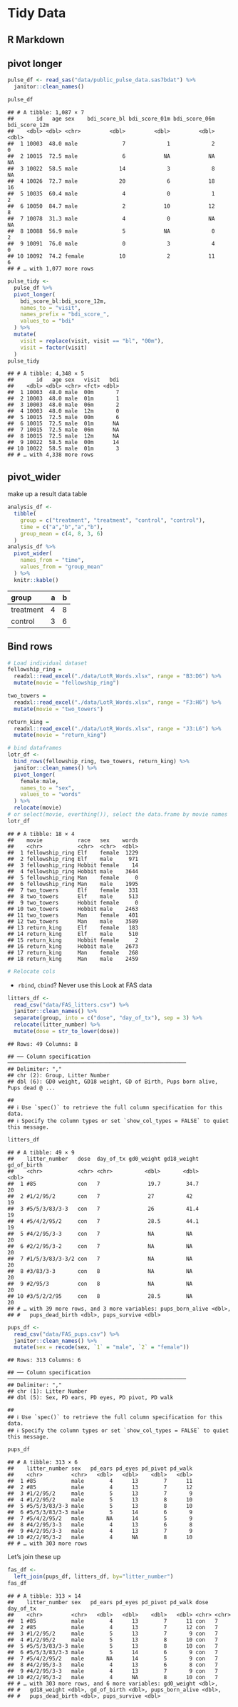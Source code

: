 Tidy Data
================

## R Markdown

## pivot longer

``` r
pulse_df <- read_sas("data/public_pulse_data.sas7bdat") %>%
  janitor::clean_names()

pulse_df
```

    ## # A tibble: 1,087 × 7
    ##       id   age sex    bdi_score_bl bdi_score_01m bdi_score_06m bdi_score_12m
    ##    <dbl> <dbl> <chr>         <dbl>         <dbl>         <dbl>         <dbl>
    ##  1 10003  48.0 male              7             1             2             0
    ##  2 10015  72.5 male              6            NA            NA            NA
    ##  3 10022  58.5 male             14             3             8            NA
    ##  4 10026  72.7 male             20             6            18            16
    ##  5 10035  60.4 male              4             0             1             2
    ##  6 10050  84.7 male              2            10            12             8
    ##  7 10078  31.3 male              4             0            NA            NA
    ##  8 10088  56.9 male              5            NA             0             2
    ##  9 10091  76.0 male              0             3             4             0
    ## 10 10092  74.2 female           10             2            11             6
    ## # … with 1,077 more rows

``` r
pulse_tidy <-
  pulse_df %>%
  pivot_longer(
    bdi_score_bl:bdi_score_12m,
    names_to = "visit",
    names_prefix = "bdi_score_",
    values_to = "bdi"
  ) %>%
  mutate(
    visit = replace(visit, visit == "bl", "00m"),
    visit = factor(visit)
  )
pulse_tidy
```

    ## # A tibble: 4,348 × 5
    ##       id   age sex   visit   bdi
    ##    <dbl> <dbl> <chr> <fct> <dbl>
    ##  1 10003  48.0 male  00m       7
    ##  2 10003  48.0 male  01m       1
    ##  3 10003  48.0 male  06m       2
    ##  4 10003  48.0 male  12m       0
    ##  5 10015  72.5 male  00m       6
    ##  6 10015  72.5 male  01m      NA
    ##  7 10015  72.5 male  06m      NA
    ##  8 10015  72.5 male  12m      NA
    ##  9 10022  58.5 male  00m      14
    ## 10 10022  58.5 male  01m       3
    ## # … with 4,338 more rows

## pivot\_wider

make up a result data table

``` r
analysis_df <-
  tibble(
    group = c("treatment", "treatment", "control", "control"),
    time = c("a","b","a","b"),
    group_mean = c(4, 8, 3, 6)
  )
analysis_df %>%
  pivot_wider(
    names_from = "time",
    values_from = "group_mean"
  ) %>%
  knitr::kable()
```

| group     |   a |   b |
|:----------|----:|----:|
| treatment |   4 |   8 |
| control   |   3 |   6 |

## Bind rows

``` r
# Load individual dataset
fellowship_ring = 
  readxl::read_excel("./data/LotR_Words.xlsx", range = "B3:D6") %>%
  mutate(movie = "fellowship_ring")

two_towers = 
  readxl::read_excel("./data/LotR_Words.xlsx", range = "F3:H6") %>%
  mutate(movie = "two_towers")

return_king = 
  readxl::read_excel("./data/LotR_Words.xlsx", range = "J3:L6") %>%
  mutate(movie = "return_king")

# bind dataframes
lotr_df <-
  bind_rows(fellowship_ring, two_towers, return_king) %>%
  janitor::clean_names() %>%
  pivot_longer(
    female:male,
    names_to = "sex",
    values_to = "words"
  ) %>%
  relocate(movie)
# or select(movie, everthing()), select the data.frame by movie names
lotr_df
```

    ## # A tibble: 18 × 4
    ##    movie           race   sex    words
    ##    <chr>           <chr>  <chr>  <dbl>
    ##  1 fellowship_ring Elf    female  1229
    ##  2 fellowship_ring Elf    male     971
    ##  3 fellowship_ring Hobbit female    14
    ##  4 fellowship_ring Hobbit male    3644
    ##  5 fellowship_ring Man    female     0
    ##  6 fellowship_ring Man    male    1995
    ##  7 two_towers      Elf    female   331
    ##  8 two_towers      Elf    male     513
    ##  9 two_towers      Hobbit female     0
    ## 10 two_towers      Hobbit male    2463
    ## 11 two_towers      Man    female   401
    ## 12 two_towers      Man    male    3589
    ## 13 return_king     Elf    female   183
    ## 14 return_king     Elf    male     510
    ## 15 return_king     Hobbit female     2
    ## 16 return_king     Hobbit male    2673
    ## 17 return_king     Man    female   268
    ## 18 return_king     Man    male    2459

``` r
# Relocate cols
```

-   `rbind`, `cbind`? Never use this Look at FAS data

``` r
litters_df <- 
  read_csv("data/FAS_litters.csv") %>%
  janitor::clean_names() %>%
  separate(group, into = c("dose", "day_of_tx"), sep = 3) %>%
  relocate(litter_number) %>%
  mutate(dose = str_to_lower(dose))
```

    ## Rows: 49 Columns: 8

    ## ── Column specification ────────────────────────────────────────────────────────
    ## Delimiter: ","
    ## chr (2): Group, Litter Number
    ## dbl (6): GD0 weight, GD18 weight, GD of Birth, Pups born alive, Pups dead @ ...

    ## 
    ## ℹ Use `spec()` to retrieve the full column specification for this data.
    ## ℹ Specify the column types or set `show_col_types = FALSE` to quiet this message.

``` r
litters_df
```

    ## # A tibble: 49 × 9
    ##    litter_number   dose  day_of_tx gd0_weight gd18_weight gd_of_birth
    ##    <chr>           <chr> <chr>          <dbl>       <dbl>       <dbl>
    ##  1 #85             con   7               19.7        34.7          20
    ##  2 #1/2/95/2       con   7               27          42            19
    ##  3 #5/5/3/83/3-3   con   7               26          41.4          19
    ##  4 #5/4/2/95/2     con   7               28.5        44.1          19
    ##  5 #4/2/95/3-3     con   7               NA          NA            20
    ##  6 #2/2/95/3-2     con   7               NA          NA            20
    ##  7 #1/5/3/83/3-3/2 con   7               NA          NA            20
    ##  8 #3/83/3-3       con   8               NA          NA            20
    ##  9 #2/95/3         con   8               NA          NA            20
    ## 10 #3/5/2/2/95     con   8               28.5        NA            20
    ## # … with 39 more rows, and 3 more variables: pups_born_alive <dbl>,
    ## #   pups_dead_birth <dbl>, pups_survive <dbl>

``` r
pups_df <-
  read_csv("data/FAS_pups.csv") %>%
  janitor::clean_names() %>%
  mutate(sex = recode(sex, `1` = "male", `2` = "female"))
```

    ## Rows: 313 Columns: 6

    ## ── Column specification ────────────────────────────────────────────────────────
    ## Delimiter: ","
    ## chr (1): Litter Number
    ## dbl (5): Sex, PD ears, PD eyes, PD pivot, PD walk

    ## 
    ## ℹ Use `spec()` to retrieve the full column specification for this data.
    ## ℹ Specify the column types or set `show_col_types = FALSE` to quiet this message.

``` r
pups_df
```

    ## # A tibble: 313 × 6
    ##    litter_number sex   pd_ears pd_eyes pd_pivot pd_walk
    ##    <chr>         <chr>   <dbl>   <dbl>    <dbl>   <dbl>
    ##  1 #85           male        4      13        7      11
    ##  2 #85           male        4      13        7      12
    ##  3 #1/2/95/2     male        5      13        7       9
    ##  4 #1/2/95/2     male        5      13        8      10
    ##  5 #5/5/3/83/3-3 male        5      13        8      10
    ##  6 #5/5/3/83/3-3 male        5      14        6       9
    ##  7 #5/4/2/95/2   male       NA      14        5       9
    ##  8 #4/2/95/3-3   male        4      13        6       8
    ##  9 #4/2/95/3-3   male        4      13        7       9
    ## 10 #2/2/95/3-2   male        4      NA        8      10
    ## # … with 303 more rows

Let’s join these up

``` r
fas_df <-
  left_join(pups_df, litters_df, by="litter_number") 
fas_df
```

    ## # A tibble: 313 × 14
    ##    litter_number sex   pd_ears pd_eyes pd_pivot pd_walk dose  day_of_tx
    ##    <chr>         <chr>   <dbl>   <dbl>    <dbl>   <dbl> <chr> <chr>    
    ##  1 #85           male        4      13        7      11 con   7        
    ##  2 #85           male        4      13        7      12 con   7        
    ##  3 #1/2/95/2     male        5      13        7       9 con   7        
    ##  4 #1/2/95/2     male        5      13        8      10 con   7        
    ##  5 #5/5/3/83/3-3 male        5      13        8      10 con   7        
    ##  6 #5/5/3/83/3-3 male        5      14        6       9 con   7        
    ##  7 #5/4/2/95/2   male       NA      14        5       9 con   7        
    ##  8 #4/2/95/3-3   male        4      13        6       8 con   7        
    ##  9 #4/2/95/3-3   male        4      13        7       9 con   7        
    ## 10 #2/2/95/3-2   male        4      NA        8      10 con   7        
    ## # … with 303 more rows, and 6 more variables: gd0_weight <dbl>,
    ## #   gd18_weight <dbl>, gd_of_birth <dbl>, pups_born_alive <dbl>,
    ## #   pups_dead_birth <dbl>, pups_survive <dbl>
